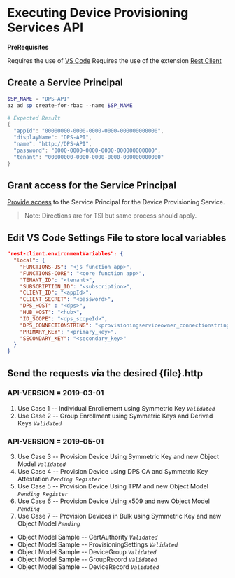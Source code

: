 # Executing Device Provisioning Services API

__PreRequisites__

Requires the use of [VS Code](https://code.visualstudio.com/)
Requires the use of the extension [Rest Client](https://marketplace.visualstudio.com/items?itemName=humao.rest-client)

## Create a Service Principal

```powershell
$SP_NAME = "DPS-API"
az ad sp create-for-rbac --name $SP_NAME

# Expected Result
{
  "appId": "00000000-0000-0000-0000-000000000000",
  "displayName": "DPS-API",
  "name": "http://DPS-API",
  "password": "0000-0000-0000-0000-000000000000",
  "tenant": "00000000-0000-0000-0000-000000000000"
}
```

## Grant access for the Service Principal

[Provide access](https://docs.microsoft.com/en-us/azure/time-series-insights/time-series-insights-data-access) to the Service Principal for the Device Provisioning Service.
>Note: Directions are for TSI but same process should apply.


## Edit VS Code Settings File to store local variables

```json
"rest-client.environmentVariables": {
  "local": {
    "FUNCTIONS-JS": "<js function app>",
    "FUNCTIONS-CORE": "<core function app>",
    "TENANT_ID": "<tenant>",
    "SUBSCRIPTION_ID": "<subscription>",
    "CLIENT_ID": "<appId>",
    "CLIENT_SECRET": "<password>",
    "DPS_HOST" : "<dps>",
    "HUB_HOST": "<hub>",
    "ID_SCOPE": "<dps_scopeId>",
    "DPS_CONNECTIONSTRING": "<provisioningserviceowner_connectionstring>",
    "PRIMARY_KEY": "<primary_key>",
    "SECONDARY_KEY": "<secondary_key>"
  }
}
```
## Send the requests via the desired {file}.http

### API-VERSION = 2019-03-01

1. Use Case 1 -- Individual Enrollement using Symmetric Key _`Validated`_
2. Use Case 2 -- Group Enrollment using Symmetric Keys and Derived Keys _`Validated`_


### API-VERSION = 2019-05-01

3. Use Case 3 -- Provision Device Using Symmetric Key and new Object Model _`Validated`_
4. Use Case 4 -- Provision Device using DPS CA and Symmetric Key Attestation _`Pending Register`_
5. Use Case 5 -- Provision Device Using TPM and new Object Model  _`Pending Register`_
6. Use Case 6 -- Provision Device Using x509 and new Object Model  _`Pending`_
7. Use Case 7 -- Provision Devices in Bulk using Symmetric Key and new Object Model  _`Pending`_

- Object Model Sample -- CertAuthority  _`Validated`_
- Object Model Sample -- ProvisioningSettings  _`Validated`_
- Object Model Sample -- DeviceGroup  _`Validated`_
- Object Model Sample -- GroupRecord  _`Validated`_
- Object Model Sample -- DeviceRecord  _`Validated`_


